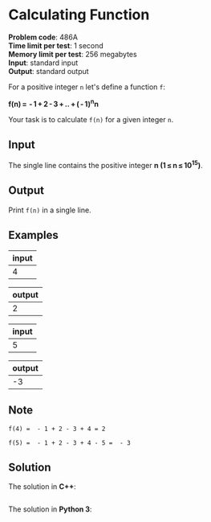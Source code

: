 # Calculating Function
**Problem code**: 486A  
**Time limit per test**: 1 second  
**Memory limit per test**: 256 megabytes  
**Input**: standard input  
**Output**: standard output  

For a positive integer `n` let's define a function `f`:

**f(n) =  - 1 + 2 - 3 + .. + ( - 1)<sup>n</sup>n**

Your task is to calculate `f(n)` for a given integer `n`.

## Input
The single line contains the positive integer **n (1 ≤ n ≤ 10<sup>15</sup>)**.

## Output
Print `f(n)` in a single line.

## Examples
| input |
| :--- |
| 4 |

| output |
| :--- |
| 2 |

| input |
| :--- |
| 5 |

| output |
| :--- |
| -3 |

## Note
`f(4) =  - 1 + 2 - 3 + 4 = 2`

`f(5) =  - 1 + 2 - 3 + 4 - 5 =  - 3`

## Solution
The solution in **C++**:
```cpp

```

The solution in **Python 3**:
```python

```